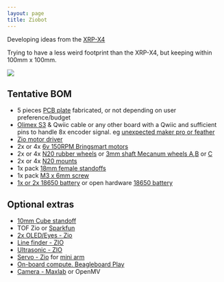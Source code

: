 ```yaml
---
layout: page
title: Ziobot
---
```


Developing ideas from the [XRP-X4](https://rosmo-robot.github.io/learn-robotics/)

Trying to have a less weird footprint than the XRP-X4, but keeping within 100mm x 100mm. 

![](https://raw.githubusercontent.com/rosmo-robot/rosmo-robot.github.io/master/assets/img/Ziobot-board-side.png)

## Tentative BOM 

- 5 pieces [PCB plate](https://easyeda.com/editor#id=1b3f25e39623491a86f54dee53e0bef0|a7b537fbb9da40e5b189efd041921d19) fabricated, or not depending on user preference/budget
- [Olimex S3](https://www.olimex.com/Products/IoT/ESP32-S3/ESP32-S3-DevKit-Lipo/open-source-hardware) & Qwiic cable or any other board with a Qwiic and sufficient pins to handle 8x encoder signal. eg [unexpected maker pro or feather](https://esp32s3.com/)
- [Zio motor driver](https://www.smart-prototyping.com/Zio-4-DC-Motor-Controller.html?search=motor)
- 2x or 4x [6v 150RPM Bringsmart motors](https://s.click.aliexpress.com/e/_DC72ruf)
- 2x or 4x [N20 rubber wheels](https://s.click.aliexpress.com/e/_DBjDZqx) or [3mm shaft Mecanum wheels A](https://www.aliexpress.com/item/1005003264388589.html),[B](https://www.aliexpress.com/item/32977691906.html) or [C](https://www.thingiverse.com/thing:1358552)
- 2x or 4x [N20 mounts](https://s.click.aliexpress.com/e/_Dm7LWRD)
- 1x pack [18mm female standoffs](https://www.aliexpress.com/item/32539100523.html)
- 1x pack [M3 x 6mm screw](https://www.aliexpress.com/item/32539100523.html)
- [1x or 2x 18650 battery](https://s.click.aliexpress.com/e/_DnPRBEj) or open hardware [18650 battery](https://oshwlab.com/wagiminator/fp6277-power-bank)

## Optional extras
- [10mm Cube standoff](https://www.aliexpress.com/item/1005005880192495.html)
- TOF Zio or [Sparkfun](https://www.sparkfun.com/products/19013)
- [2x OLED/Eyes - Zio](https://www.adafruit.com/product/5297#description)
- [Line finder - ZIO](https://github.com/ZIOCC/Zio-Line-Finder-Qwiic-4-Transceivers-)
- [Ultrasonic - ZIO](https://github.com/ZIOCC/Zio-Qwiic-Ultrasonic-Distance-Sensor) 
- [Servo - Zio](https://github.com/rosmo-robot/Qwiic_Servo_Driver_PCA9685/) for [mini arm](https://www.thingiverse.com/thing:5683010)
- [On-board compute. Beagleboard Play](https://www.beagleboard.org/boards/beagleplay)
- [Camera - Maxlab](https://github.com/maxlab-io/tokay-lite-pcb) or OpenMV


